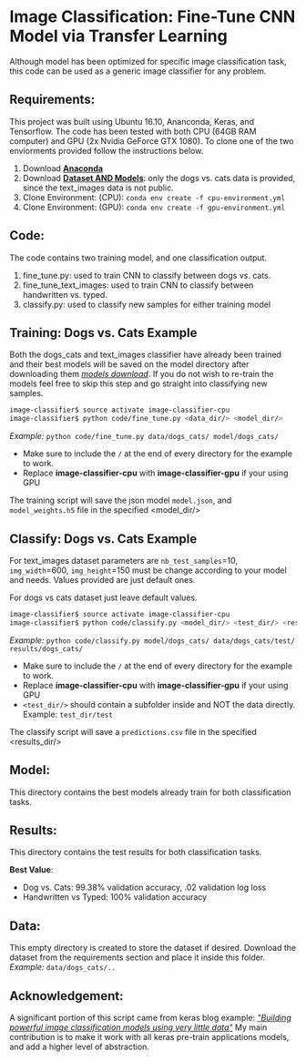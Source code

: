 # Image Classification: Fine-Tune CNN Model via Transfer Learning
Although model has been optimized for specific image classification task, this code can be used as a generic image classifier for any problem.

## Requirements:
This project was built using Ubuntu 16.10, Ananconda, Keras, and Tensorflow. The code has been tested with both CPU (64GB RAM computer) and GPU (2x Nvidia GeForce GTX 1080). To clone one of the two enviorments provided follow the instructions below.

1. Download [__Anaconda__](https://www.continuum.io/downloads)
2. Download [__Dataset AND Models__](https://my.pcloud.com/publink/show?code=VZvzMlZyPYO1hSn92LXdzmGNr9y1j7qKDzX): only the dogs vs. cats data is provided, since the text_images data is not public.
3. Clone Environment: (CPU): `conda env create -f cpu-environment.yml`
3. Clone Environment: (GPU): `conda env create -f gpu-environment.yml`

## Code:
The code contains two training model, and one classification output.
1. fine_tune.py: used to train CNN to classify between dogs vs. cats.
2. fine_tune_text_images: used to train CNN to classify between handwritten vs. typed.
3. classify.py: used to classify new samples for either training model

## Training: Dogs vs. Cats Example
Both the dogs_cats and text_images classifier have already been trained and their best models will be saved on the model directory after downloading them [_models download_](https://my.pcloud.com/publink/show?code=VZvzMlZyPYO1hSn92LXdzmGNr9y1j7qKDzX). If you do not wish to re-train the models feel free to skip this step and go straight into classifying new samples.

```sh
image-classifier$ source activate image-classifier-cpu
image-classifier$ python code/fine_tune.py <data_dir/> <model_dir/>
```
_Example:_ `python code/fine_tune.py data/dogs_cats/ model/dogs_cats/`

* Make sure to include the `/` at the end of every directory for the example to work.
* Replace __image-classifier-cpu__ with __image-classifier-gpu__ if your using GPU

The training script will save the json model `model.json`, and `model_weights.h5` file in the specified <model_dir/>

## Classify: Dogs vs. Cats Example
For text_images dataset parameters are `nb_test_samples`=10, `img_width`=600, `img_height`=150 must be change according to your model and needs. Values provided are just default ones.

For dogs vs cats dataset just leave default values.

```sh
image-classifier$ source activate image-classifier-cpu
image-classifier$ python code/classify.py <model_dir/> <test_dir/> <results_dir/>
```

_Example:_ `python code/classify.py model/dogs_cats/ data/dogs_cats/test/ results/dogs_cats/`

* Make sure to include the `/` at the end of every directory for the example to work.
* Replace __image-classifier-cpu__ with __image-classifier-gpu__ if your using GPU
* `<test_dir/>` should contain a subfolder inside and NOT the data directly. Example: `test_dir/test`

The classify script will save a `predictions.csv` file in the specified <results_dir/>

## Model:
This directory contains the best models already train for both classification tasks.

## Results:
This directory contains the test results for both classification tasks.

__Best Value__:
* Dog vs. Cats: 99.38% validation accuracy, .02 validation log loss
* Handwritten vs Typed: 100% validation accuracy


## Data:
This empty directory is created to store the dataset if desired. Download the dataset from the requirements section and place it inside this folder.
_Example:_ `data/dogs_cats/..`

## Acknowledgement:
A significant portion of this script came from keras blog example: [_"Building powerful image classification models using very little data"_](https://blog.keras.io/building-powerful-image-classification-models-using-very-little-data.html)
My main contribution is to make it work with all keras pre-train applications models, and add a higher level of abstraction.
